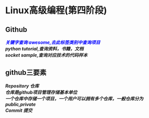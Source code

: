 # Linux高级编程(第四阶段)
## Github
<font color=blue>***关键字查询 awesome,去此标签类别中查询项目***</font><br>
***python tutorial,查询资料，书籍，文档***<br>
***socket sample,查询对应技术的代码样本***
## github三要素
***Repository 仓库***<br>
***仓库是github项目管理存储基本单位***<br>
***一个仓库中存储一个项目，一个用户可以拥有多个仓库，一般仓库分为public,private***<br>
***Commit 提交***<br>

